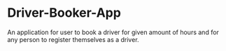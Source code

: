 # Driver-Booker-App
An application for user to book a driver for given amount of hours and for any person to register themselves as a driver.
